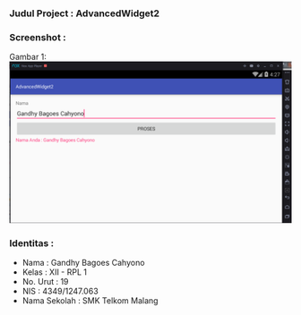 ### Judul Project : AdvancedWidget2
### Screenshot : 
Gambar 1: 
![alt text](https://github.com/gandhybagoes/AdvancedWidget2/blob/master/2.1.PNG "Gambar 1")

### Identitas :
+ Nama : Gandhy Bagoes Cahyono
+ Kelas : XII - RPL 1
+ No. Urut : 19
+ NIS : 4349/1247.063
+ Nama Sekolah : SMK Telkom Malang
